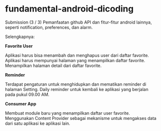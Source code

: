# fundamental-android-dicoding
Submission (3 / 3) Pemanfaatan github  API dan fitur-fitur android lainnya, seperti notification, preferences, dan alarm.

Selengkapnya:

**Favorite User**

Aplikasi harus bisa menambah dan menghapus user dari daftar favorite.
Aplikasi harus mempunyai halaman yang menampilkan daftar favorite.
Menampilkan halaman detail dari daftar favorite.


**Reminder**

Terdapat pengaturan untuk menghidupkan dan mematikan reminder di halaman Setting.
Daily reminder untuk kembali ke aplikasi yang berjalan pada pukul 09.00 AM.


**Consumer App**

Membuat module baru yang menampilkan daftar user favorite.
Menggunakan Content Provider sebagai mekanisme untuk mengakses data dari satu aplikasi ke aplikasi lain.

